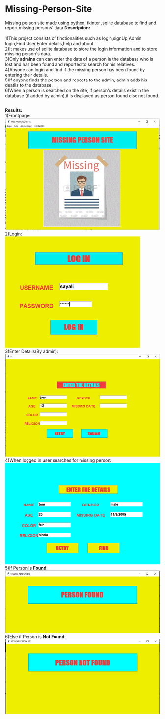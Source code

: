# Missing-Person-Site
Missing person site made using python, tkinter ,sqlite database to find and report missing persons' data
**Description:**</br></br>
1)This project consists of finctionalities such as login,signUp,Admin login,Find User,Enter details,help and about.</br>
2)It makes use of sqlite database to store the login information and  to store missing person's data.</br>
3)Only **admins** can can enter the data of a person in the database who is lost and has been found and reported to search for his relatives.</br>
4)Anyone can login and find if the missing person has been found by entering their details.</br>
5)If anyone finds the person and repoets to the admin, admin adds his deatils to the database.</br>
6)When a person is searched on the site, if person's details exist in the database (if added by admin),it is displayed as person found else not found.</br></br>

**Results:**</br>
1)Frontpage:</br>
![frontpage](ScreenShots/frontpage.PNG)</br>
2)Login:</br>
![login page](ScreenShots/login.PNG)</br>
3)Enter Details(By admin):</br>
![Enter Details](ScreenShots/enterdetails.PNG)</br>
4)When logged in user searches for missing person:</br>
![find](ScreenShots/find.PNG)</br>
5)If Person is **Found**:</br>
![person found](ScreenShots/found.PNG)</br>
6)Else if Person is **Not Found**:</br>
![not foud](ScreenShots/notfound.png)</br>

